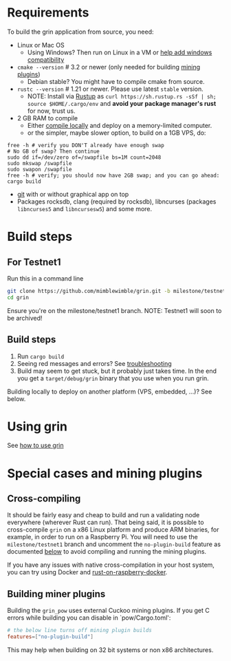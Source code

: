 # Requirements
To build the grin application from source, you need:

 - Linux or Mac OS
   - Using Windows? Then run on Linux in a VM or [help add windows compatibility](https://github.com/mimblewimble/docs/wiki/Hacking-and-contributing)
 - `cmake --version` # 3.2 or newer (only needed for building [mining plugins](https://github.com/mimblewimble/cuckoo-miner))
   - Debian stable? You might have to compile cmake from source.
 - `rustc --version` # 1.21 or newer. Please use latest `stable` version.
   - NOTE: Install via [Rustup](https://www.rustup.rs/) as `curl https://sh.rustup.rs -sSf | sh; source $HOME/.cargo/env` and **avoid your package manager's rust** for now, trust us.
 - 2 GB RAM to compile
   - Either [compile locally](https://github.com/mimblewimble/docs/wiki/More-on-building) and deploy on a memory-limited computer.
   - or the simpler, maybe slower option, to build on a 1GB VPS, do:
````
free -h # verify you DON'T already have enough swap
# No GB of swap? Then continue
sudo dd if=/dev/zero of=/swapfile bs=1M count=2048
sudo mkswap /swapfile
sudo swapon /swapfile
free -h # verify; you should now have 2GB swap; and you can go ahead: cargo build
````
 - [git](https://git-scm.com/) with or without graphical app on top
 - Packages rocksdb, clang (required by rocksdb), libncurses (packages `libncurses5` and `libncursesw5`) and some more.

# Build steps

## For Testnet1

Run this in a command line

```sh
git clone https://github.com/mimblewimble/grin.git -b milestone/testnet1
cd grin
```

Ensure you're on the milestone/testnet1 branch. NOTE: Testnet1 will soon to be archived!

## Build steps
 1. Run `cargo build`
 2. Seeing red messages and errors? See [troubleshooting](https://github.com/mimblewimble/docs/wiki/Troubleshooting)
 3. Build may seem to get stuck, but it probably just takes time. In the end you get a `target/debug/grin` binary that you use when you run grin.

Building locally to deploy on another platform (VPS, embedded, ...)? See below.

# Using grin

See [how to use grin](https://github.com/mimblewimble/docs/wiki/How-to-use-grin)

# Special cases and mining plugins

## Cross-compiling

It should be fairly easy and cheap to build and run a validating node everywhere (wherever Rust can run). That being said, it is possible to cross-compile `grin` on a x86 Linux platform and produce ARM binaries, for example, in order to run on a Raspberry Pi. You will need to use the `milestone/testnet1` branch and uncomment the `no-plugin-build` feature as documented [below](#cuckoo-miner-considerations) to avoid compiling and running the mining plugins.

If you have any issues with native cross-compilation in your host system, you can try using Docker and [rust-on-raspberry-docker](https://github.com/kargakis/rust-on-raspberry-docker).

## Building miner plugins

Building the `grin_pow` uses external Cuckoo mining plugins.
If you get C errors while building you can disable in `pow/Cargo.toml':

```toml
# the below line turns off mining plugin builds
features=["no-plugin-build"]
```

This may help when building on 32 bit systems or non x86 architectures.